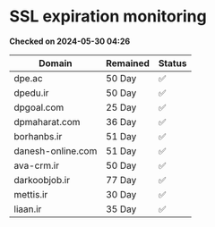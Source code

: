 # SSL expiration monitoring

**Checked on 2024-05-30 04:26**

| Domain | Remained | Status       |
|--------|----------|--------------|
| dpe.ac     | 50 Day   | ✅ |
| dpedu.ir     | 50 Day   | ✅ |
| dpgoal.com     | 25 Day   | ✅ |
| dpmaharat.com     | 36 Day   | ✅ |
| borhanbs.ir     | 51 Day   | ✅ |
| danesh-online.com     | 51 Day   | ✅ |
| ava-crm.ir     | 50 Day   | ✅ |
| darkoobjob.ir     | 77 Day   | ✅ |
| mettis.ir     | 30 Day   | ✅ |
| liaan.ir     | 35 Day   | ✅ |
